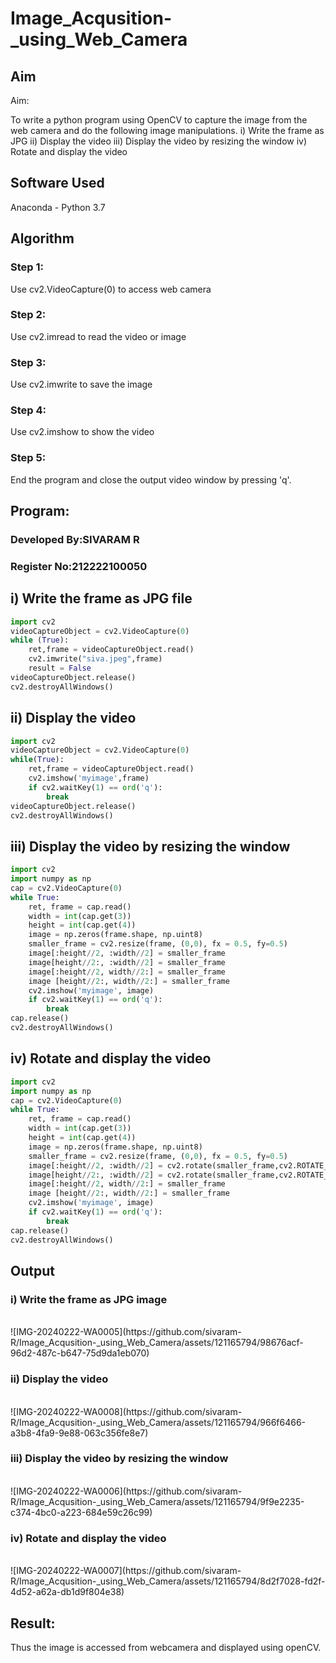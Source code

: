 # Image_Acqusition-_using_Web_Camera
## Aim
 
Aim:
 
To write a python program using OpenCV to capture the image from the web camera and do the following image manipulations.
i) Write the frame as JPG 
ii) Display the video 
iii) Display the video by resizing the window
iv) Rotate and display the video

## Software Used
Anaconda - Python 3.7
## Algorithm
### Step 1:
Use cv2.VideoCapture(0) to access web camera
<br>
### Step 2:
Use cv2.imread to read the video or image
<br>
### Step 3:
Use cv2.imwrite to save the image
<br>
### Step 4:
Use cv2.imshow to show the video
<br>
### Step 5:
End the program and close the output video window by pressing 'q'.
<br>
## Program:
### Developed By:SIVARAM R
### Register No:212222100050
## i) Write the frame as JPG file
``` Python
import cv2
videoCaptureObject = cv2.VideoCapture(0)
while (True):
    ret,frame = videoCaptureObject.read()
    cv2.imwrite("siva.jpeg",frame)
    result = False
videoCaptureObject.release()
cv2.destroyAllWindows()
```

## ii) Display the video
``` Python
import cv2
videoCaptureObject = cv2.VideoCapture(0)
while(True):
    ret,frame = videoCaptureObject.read()
    cv2.imshow('myimage',frame)
    if cv2.waitKey(1) == ord('q'):
        break
videoCaptureObject.release()
cv2.destroyAllWindows()
```


## iii) Display the video by resizing the window
``` Python
import cv2
import numpy as np
cap = cv2.VideoCapture(0)
while True:
    ret, frame = cap.read() 
    width = int(cap.get(3))
    height = int(cap.get(4))
    image = np.zeros(frame.shape, np.uint8) 
    smaller_frame = cv2.resize(frame, (0,0), fx = 0.5, fy=0.5) 
    image[:height//2, :width//2] = smaller_frame
    image[height//2:, :width//2] = smaller_frame
    image[:height//2, width//2:] = smaller_frame 
    image [height//2:, width//2:] = smaller_frame
    cv2.imshow('myimage', image)
    if cv2.waitKey(1) == ord('q'):
        break
cap.release()
cv2.destroyAllWindows()
```

## iv) Rotate and display the video
``` Python
import cv2
import numpy as np
cap = cv2.VideoCapture(0)
while True:
    ret, frame = cap.read() 
    width = int(cap.get(3))
    height = int(cap.get(4))
    image = np.zeros(frame.shape, np.uint8) 
    smaller_frame = cv2.resize(frame, (0,0), fx = 0.5, fy=0.5) 
    image[:height//2, :width//2] = cv2.rotate(smaller_frame,cv2.ROTATE_180)
    image[height//2:, :width//2] = cv2.rotate(smaller_frame,cv2.ROTATE_180)
    image[:height//2, width//2:] = smaller_frame 
    image [height//2:, width//2:] = smaller_frame
    cv2.imshow('myimage', image)
    if cv2.waitKey(1) == ord('q'):
        break
cap.release()
cv2.destroyAllWindows()
```
## Output

### i) Write the frame as JPG image
</br>
![IMG-20240222-WA0005](https://github.com/sivaram-R/Image_Acqusition-_using_Web_Camera/assets/121165794/98676acf-96d2-487c-b647-75d9da1eb070)

</br>

### ii) Display the video
</br>
![IMG-20240222-WA0008](https://github.com/sivaram-R/Image_Acqusition-_using_Web_Camera/assets/121165794/966f6466-a3b8-4fa9-9e88-063c356fe8e7)

</br>

### iii) Display the video by resizing the window
</br>
![IMG-20240222-WA0006](https://github.com/sivaram-R/Image_Acqusition-_using_Web_Camera/assets/121165794/9f9e2235-c374-4bc0-a223-684e59c26c99)

</br>

### iv) Rotate and display the video
</br>
![IMG-20240222-WA0007](https://github.com/sivaram-R/Image_Acqusition-_using_Web_Camera/assets/121165794/8d2f7028-fd2f-4d52-a62a-db1d9f804e38)

</br>

## Result:
Thus the image is accessed from webcamera and displayed using openCV.
